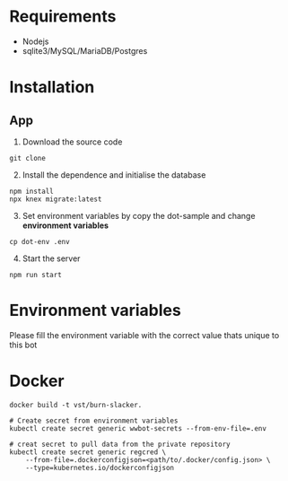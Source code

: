 # Requirements
* Nodejs
* sqlite3/MySQL/MariaDB/Postgres

# Installation
## App

1. Download the source code

```
git clone 
```
2. Install the dependence and initialise the database

```
npm install
npx knex migrate:latest
```


3. Set environment variables by copy the dot-sample and change **environment variables**
```
cp dot-env .env
```

4. Start the server
```
npm run start
```

# Environment variables

Please fill the environment variable with the correct value thats unique to this bot

# Docker
```
docker build -t vst/burn-slacker.
```

```
# Create secret from environment variables
kubectl create secret generic wwbot-secrets --from-env-file=.env

# creat secret to pull data from the private repository
kubectl create secret generic regcred \
    --from-file=.dockerconfigjson=<path/to/.docker/config.json> \
    --type=kubernetes.io/dockerconfigjson
```

